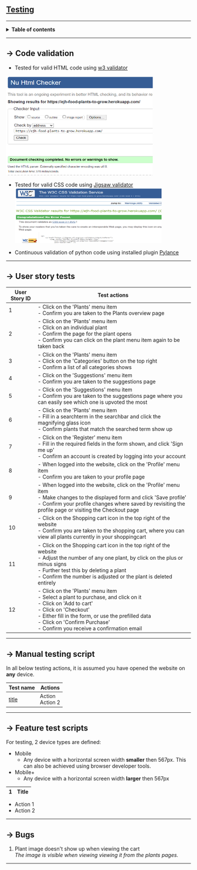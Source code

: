 
## <ins>**Testing**</ins>

---

**<details><summary>Table of contents</summary>**
  - [Code validation](#code-validation)
  - [User story tests](#user-story-tests)
  - [Manual testing script](#manual-testing-script)
  - [Feature test scripts](#feature-test-scripts)
  - [Bugs](#bugs)
</details>

---

## &rarr; **Code validation**
- Tested for valid HTML code using [w3 validator](https://validator.w3.org/nu/)<br>
<img src="media/readme_files/html-validation.png" width="400px" height="270px" alt="Validation tests - HTML">

- Tested for valid CSS code using [Jigsaw validator](https://jigsaw.w3.org/css-validator/)<br>
<img src="media/readme_files/css-validation.png" width="400px" height="150px" alt="Validation tests - CSS"><br>

- Continuous validation of python code using installed plugin [Pylance](https://github.com/microsoft/pylance-release) 

---

## &rarr; **User story tests**
|User Story ID|Test actions|
|-|-|
|1|- Click on the 'Plants' menu item<br>- Confirm you are taken to the Plants overview page|
|2|- Click on the 'Plants' menu item<br>- Click on an individual plant<br>- Confirm the page for the plant opens<br>- Confirm you can click on the plant menu item again to be taken back|
|3|- Click on the 'Plants' menu item<br>- Click on the 'Categories' button on the top right<br>- Confirm a list of all categories shows|
|4|- Click on the 'Suggestions' menu item<br>- Confirm you are taken to the suggestions page|
|5|- Click on the 'Suggestions' menu item<br>- Confirm you are taken to the suggestions page where you can easily see which one is upvoted the most|
|6|- Click on the 'Plants' menu item<br>- Fill in a searchterm in the searchbar and click the magnifying glass icon<br>- Confirm plants that match the searched term show up|
|7|- Click on the 'Register' menu item<br>- Fill in the required fields in the form shown, and click 'Sign me up'<br>- Confirm an account is created by logging into your account|
|8|- When logged into the website, click on the 'Profile' menu item<br>- Confirm you are taken to your profile page|
|9|- When logged into the website, click on the 'Profile' menu item<br>- Make changes to the displayed form and click 'Save profile'<br>- Confirm your profile changes where saved by revisiting the profile page or visiting the Checkout page|
|10|- Click on the Shopping cart icon in the top right of the website<br>- Confirm you are taken to the shopping cart, where you can view all plants currently in your shoppingcart|
|11|- Click on the Shopping cart icon in the top right of the website<br>- Adjust the number of any one plant, by click on the plus or minus signs<br>- Further test this by deleting a plant<br>- Confirm the number is adjusted or the plant is deleted entirely|
|12|- Click on the 'Plants' menu item<br>- Select a plant to purchase, and click on it<br>- Click on 'Add to cart'<br>- Click on 'Checkout'<br>- Either fill in the form, or use the prefilled data<br>- Click on 'Confirm Purchase'<br>- Confirm you receive a confirmation email |


---

## &rarr; **Manual testing script**
In all below testing actions, it is assumed you have opened the website on **any** device. 

|Test name|Actions|
|-|-|
|<ins>title</ins>|Action <br> Action 2|

---

## &rarr; **Feature test scripts**
For testing, 2 device types are defined:
- Mobile
    * Any device with a horizontal screen width **smaller** then 567px. This can also be achieved using browser developer tools.
- Mobile+
    * Any device with a horizontal screen width **larger** then 567px

|1|Title|
|-|-|
- Action 1
- Action 2

---

## &rarr; **Bugs**
1. Plant image doesn't show up when viewing the cart <br>
   <i>The image is visible when viewing viewing it from the plants pages.</i> 
---